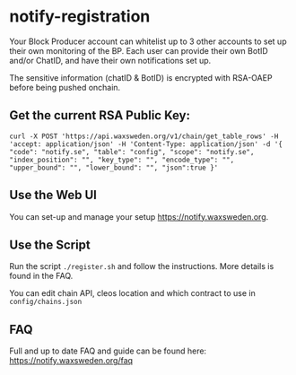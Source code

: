 # notify-registration
Your Block Producer account can whitelist up to 3 other accounts to set up their own monitoring of the BP.
Each user can provide their own BotID and/or ChatID, and have their own notifications set up. 

The sensitive information (chatID & BotID) is encrypted with RSA-OAEP before being pushed onchain. 

## Get the current RSA Public Key:
```
curl -X POST 'https://api.waxsweden.org/v1/chain/get_table_rows' -H 'accept: application/json' -H 'Content-Type: application/json' -d '{ "code": "notify.se", "table": "config", "scope": "notify.se", "index_position": "", "key_type": "", "encode_type": "", "upper_bound": "", "lower_bound": "", "json":true }'
```

## Use the Web UI
You can set-up and manage your setup https://notify.waxsweden.org.

## Use the Script
Run the script ``` ./register.sh ``` and follow the instructions. More details is found in the FAQ.

You can edit chain API, cleos location and which contract to use in ``` config/chains.json ```

## FAQ
Full and up to date FAQ and guide can be found here: https://notify.waxsweden.org/faq
